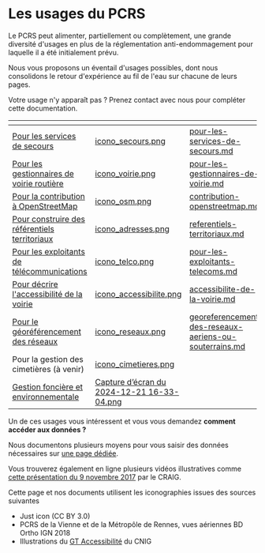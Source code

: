 # Les usages du PCRS

Le PCRS peut alimenter, partiellement ou complètement, une grande diversité d'usages en plus de la réglementation anti-endommagement pour laquelle il a été initialement prévu.

Nous vous proposons un éventail d'usages possibles, dont nous consolidons le retour d'expérience au fil de l'eau sur chacune de leurs pages.

Votre usage n'y apparaît pas ? Prenez contact avec nous pour compléter cette documentation.

<table data-view="cards"><thead><tr><th></th><th data-hidden data-card-cover data-type="files"></th><th data-hidden data-card-target data-type="content-ref"></th></tr></thead><tbody><tr><td><a href="pour-les-services-de-secours.md">Pour les services de secours</a></td><td><a href="../.gitbook/assets/icono_secours.png">icono_secours.png</a></td><td><a href="pour-les-services-de-secours.md">pour-les-services-de-secours.md</a></td></tr><tr><td><a href="pour-les-gestionnaires-de-voirie.md">Pour les gestionnaires de voirie routière</a></td><td><a href="../.gitbook/assets/icono_voirie.png">icono_voirie.png</a></td><td><a href="pour-les-gestionnaires-de-voirie.md">pour-les-gestionnaires-de-voirie.md</a></td></tr><tr><td><a href="contribution-openstreetmap.md">Pour la contribution à OpenStreetMap</a></td><td><a href="../.gitbook/assets/icono_osm.png">icono_osm.png</a></td><td><a href="contribution-openstreetmap.md">contribution-openstreetmap.md</a></td></tr><tr><td><a href="referentiels-territoriaux.md">Pour construire des référentiels territoriaux</a></td><td><a href="../.gitbook/assets/icono_adresses.png">icono_adresses.png</a></td><td><a href="referentiels-territoriaux.md">referentiels-territoriaux.md</a></td></tr><tr><td><a href="pour-les-exploitants-telecoms.md">Pour les exploitants de télécommunications</a></td><td><a href="../.gitbook/assets/icono_telco.png">icono_telco.png</a></td><td><a href="pour-les-exploitants-telecoms.md">pour-les-exploitants-telecoms.md</a></td></tr><tr><td><a href="accessibilite-de-la-voirie.md">Pour décrire l'accessibilité de la voirie</a></td><td><a href="../.gitbook/assets/icono_accessibilite.png">icono_accessibilite.png</a></td><td><a href="accessibilite-de-la-voirie.md">accessibilite-de-la-voirie.md</a></td></tr><tr><td><a href="georeferencement-des-reseaux-aeriens-ou-souterrains.md">Pour le géoréférencement des réseaux</a></td><td><a href="../.gitbook/assets/icono_reseaux.png">icono_reseaux.png</a></td><td><a href="georeferencement-des-reseaux-aeriens-ou-souterrains.md">georeferencement-des-reseaux-aeriens-ou-souterrains.md</a></td></tr><tr><td>Pour la gestion des cimetières (à venir)</td><td><a href="../.gitbook/assets/icono_cimetieres.png">icono_cimetieres.png</a></td><td></td></tr><tr><td><a href="gestion-fonciere-et-environnementale.md">Gestion foncière et environnementale</a></td><td><a href="../.gitbook/assets/Capture d’écran du 2024-12-21 16-33-04.png">Capture d’écran du 2024-12-21 16-33-04.png</a></td><td></td></tr></tbody></table>

Un de ces usages vous intéressent et vous vous demandez **comment accéder aux données ?**

Nous documentons plusieurs moyens pour vous saisir des données nécessaires sur [une page dédiée](../les-projets-pcrs/acceder-aux-donnees.md).

Vous trouverez également en ligne plusieurs vidéos illustratives comme [cette présentation du 9 novembre 2017](https://www.youtube.com/watch?v=WHvHcjL5p30) par le CRAIG.

Cette page et nos documents utilisent les iconographies issues des sources suivantes

* Just icon (CC BY 3.0)
* PCRS de la Vienne et de la Métropôle de Rennes, vues aériennes BD Ortho IGN 2018
* Illustrations du [GT Accessibilité](https://cnig.gouv.fr/gt-accessibilite-a18058.html) du CNIG
